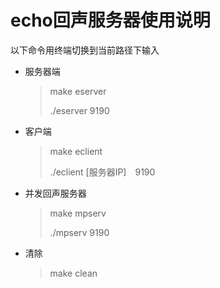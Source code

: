 # echo回声服务器使用说明

以下命令用终端切换到当前路径下输入

- 服务器端

  > make  eserver 
  >
  > ./eserver   9190

- 客户端

  > make  eclient
  >
  > ./eclient   [服务器IP]　9190

- 并发回声服务器
  > make mpserv
  >     
  >./mpserv 9190

- 清除

  > make clean